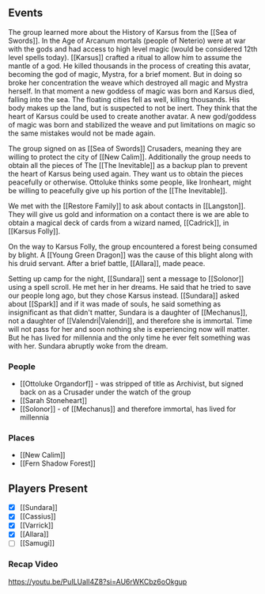 ## Events
The group learned more about the History of Karsus from the [[Sea of Swords]]. In the Age of Arcanum mortals (people of Neterio) were at war with the gods and had access to high level magic (would be considered 12th level spells today). [[Karsus]] crafted a ritual to allow him to assume the mantle of a god. He killed thousands in the process of creating this avatar, becoming the god of magic, Mystra, for a brief moment. But in doing so broke her concentration the weave which destroyed all magic and Mystra herself. In that moment a new goddess of magic was born and Karsus died, falling into the sea. The floating cities fell as well, killing thousands. His body makes up the land, but is suspected to not be inert. They think that the heart of Karsus could be used to create another avatar. A new god/goddess of magic was born and stabilized the weave and put limitations on magic so the same mistakes would not be made again.

The group signed on as [[Sea of Swords]] Crusaders, meaning they are willing to protect the city of [[New Calim]]. Additionally the group needs to obtain all the pieces of The [[The Inevitable]] as a backup plan to prevent the heart of Karsus being used again. They want us to obtain the pieces peacefully or otherwise. Ottoluke thinks some people, like Ironheart, might be willing to peacefully give up his portion of the [[The Inevitable]].

We met with the [[Restore Family]] to ask about contacts in [[Langston]]. They will give us gold and information on a contact there is we are able to obtain a magical deck of cards from a wizard named, [[Cadrick]], in [[Karsus Folly]].

On the way to Karsus Folly, the group encountered a forest being consumed by blight. A [[Young Green Dragon]] was the cause of this blight along with his druid servant. After a brief battle, [[Allara]], made peace.

Setting up camp for the night, [[Sundara]] sent a message to [[Solonor]] using a spell scroll. He met her in her dreams. He said that he tried to save our people long ago, but they chose Karsus instead. [[Sundara]] asked about [[Spark]] and if it was made of souls, he said something as insignificant as that didn't matter, Sundara is a daughter of [[Mechanus]], not a daughter of [[Valendri|Valendri]], and therefore she is immortal. Time will not pass for her and soon nothing she is experiencing now will matter. But he has lived for millennia and the only time he ever felt something was with her. Sundara abruptly woke from the dream.

### People
- [[Ottoluke Organdorf]] - was stripped of title as Archivist, but signed back on as a Crusader under the watch of the group
- [[Sarah Stoneheart]] 
- [[Solonor]] - of [[Mechanus]] and therefore immortal, has lived for millennia

### Places 
- [[New Calim]] 
- [[Fern Shadow Forest]] 

## Players Present
- [x] [[Sundara]] 
- [x] [[Cassius]] 
- [x] [[Varrick]] 
- [x] [[Allara]] 
- [ ] [[Samugi]] 

### Recap Video

https://youtu.be/PuILUalI4Z8?si=AU6rWKCbz6oOkgup